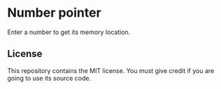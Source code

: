 # Number pointer

Enter a number to get its memory location.

## License

This repository contains the MIT license. You must give credit if you are going to use its source code.
